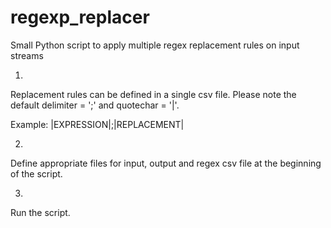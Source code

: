 # regexp_replacer
Small Python script to apply multiple regex replacement rules on input streams

1.
Replacement rules can be defined in a single csv file.
Please note the default delimiter = ';' and quotechar = '|'.

Example: 
|EXPRESSION|;|REPLACEMENT| 

2. 
Define appropriate files for input, output and regex csv file at the beginning of the script.

3.
Run the script.
